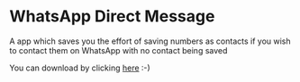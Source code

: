 # WhatsApp Direct Message
A app which saves you the effort of saving numbers as contacts if you wish to contact them on WhatsApp with no contact being saved

You can download by clicking [here](https://github.com/deevit/WhatsApp-DM/raw/master/apk/WhatsApp%20Direct%20Message.apk) :-)
